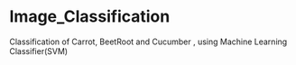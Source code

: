 # Image_Classification
Classification of Carrot, BeetRoot and Cucumber , using Machine Learning Classifier(SVM)
